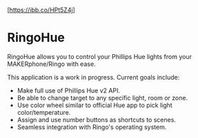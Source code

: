 [https://ibb.co/HPt5Z4j]
# RingoHue

RingoHue allows you to control your Phillips Hue lights from your MAKERphone/Ringo with ease.

This application is a work in progress. Current goals include:
- Make full use of Phillips Hue v2 API.
- Be able to change target to any specific light, room or zone.
- Use color wheel similar to official Hue app to pick light color/temperature.
- Assign and use number buttons as shortcuts to scenes.
- Seamless integration with Ringo's operating system.
